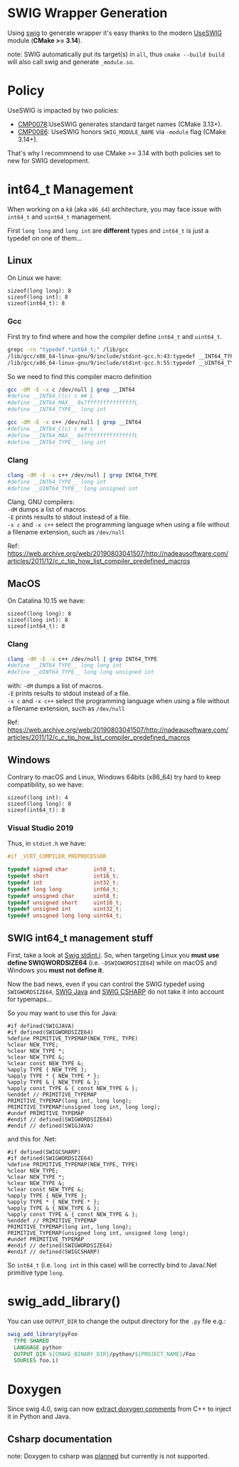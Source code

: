 # SWIG Wrapper Generation
Using [swig](https://github.com/swig/swig) to generate wrapper it's easy thanks to the modern
[UseSWIG](https://cmake.org/cmake/help/latest/module/UseSWIG.html) module (**CMake >= 3.14**).

note: SWIG automatically put its target(s) in `all`, thus `cmake --build build` will also call
swig and generate `_module.so`.

# Policy
UseSWIG is impacted by two policies:
* [CMP0078](https://cmake.org/cmake/help/latest/policy/CMP0078.html):UseSWIG generates standard target names (CMake 3.13+).
* [CMP0086](https://cmake.org/cmake/help/latest/policy/CMP0086.html): UseSWIG honors `SWIG_MODULE_NAME` via `-module` flag (CMake 3.14+).

That's why I recommnend to use CMake >= 3.14 with both policies set to new for
SWIG development.

# int64_t Management
When working on a `k8` (aka `x86_64`) architecture, you may face issue with `int64_t`
and `uint64_t` management.

First `long long` and `long int` are **different** types and `int64_t` is just a
typedef on one of them...

## Linux
On Linux we have:
```
sizeof(long long): 8
sizeof(long int): 8
sizeof(int64_t): 8
```

### Gcc
First try to find where and how the compiler define `int64_t` and `uint64_t`.
```sh
grepc -rn "typedef.*int64_t;" /lib/gcc
/lib/gcc/x86_64-linux-gnu/9/include/stdint-gcc.h:43:typedef __INT64_TYPE__ int64_t;
/lib/gcc/x86_64-linux-gnu/9/include/stdint-gcc.h:55:typedef __UINT64_TYPE__ uint64_t;
```
So we need to find this compiler macro definition
```sh
gcc -dM -E -x c /dev/null | grep __INT64                 
#define __INT64_C(c) c ## L
#define __INT64_MAX__ 0x7fffffffffffffffL
#define __INT64_TYPE__ long int

gcc -dM -E -x c++ /dev/null | grep __INT64
#define __INT64_C(c) c ## L
#define __INT64_MAX__ 0x7fffffffffffffffL
#define __INT64_TYPE__ long int
```

### Clang
```sh
clang -dM -E -x c++ /dev/null | grep INT64_TYPE
#define __INT64_TYPE__ long int
#define __UINT64_TYPE__ long unsigned int
```

Clang, GNU compilers:  
`-dM` dumps a list of macros.  
`-E` prints results to stdout instead of a file.  
`-x c` and `-x c++` select the programming language when using a file without a filename extension, such as `/dev/null`

Ref: https://web.archive.org/web/20190803041507/http://nadeausoftware.com/articles/2011/12/c_c_tip_how_list_compiler_predefined_macros

## MacOS
On Catalina 10.15 we have:
```
sizeof(long long): 8
sizeof(long int): 8
sizeof(int64_t): 8
```

### Clang
```sh
clang -dM -E -x c++ /dev/null | grep INT64_TYPE
#define __INT64_TYPE__ long long int
#define __UINT64_TYPE__ long long unsigned int
```
with:
`-dM` dumps a list of macros.  
`-E` prints results to stdout instead of a file.  
`-x c` and `-x c++` select the programming language when using a file without a filename extension, such as `/dev/null`

Ref: https://web.archive.org/web/20190803041507/http://nadeausoftware.com/articles/2011/12/c_c_tip_how_list_compiler_predefined_macros

## Windows
Contrary to macOS and Linux, Windows 64bits (x86_64) try hard to keep compatibility, so we have:
```
sizeof(long int): 4
sizeof(long long): 8
sizeof(int64_t): 8
```

### Visual Studio 2019
Thus, in `stdint.h` we have:
```cpp
#if _VCRT_COMPILER_PREPROCESSOR

typedef signed char        int8_t;
typedef short              int16_t;
typedef int                int32_t;
typedef long long          int64_t;
typedef unsigned char      uint8_t;
typedef unsigned short     uint16_t;
typedef unsigned int       uint32_t;
typedef unsigned long long uint64_t;
```

## SWIG int64_t management stuff
First, take a look at [Swig stdint.i](https://github.com/swig/swig/blob/3a329566f8ae6210a610012ecd60f6455229fe77/Lib/stdint.i#L20-L24).
So, when targeting Linux you **must use define SWIGWORDSIZE64** (i.e. `-DSWIGWORDSIZE64`) while
on macOS and Windows you **must not define it**.

Now the bad news, even if you can control the SWIG typedef using `SWIGWORDSIZE64`,
[SWIG Java](https://github.com/swig/swig/blob/3a329566f8ae6210a610012ecd60f6455229fe77/Lib/java/java.swg#L74-L77) and
[SWIG CSHARP](https://github.com/swig/swig/blob/1e36f51346d95f8b9848e682c2eb986e9cb9b4f4/Lib/csharp/csharp.swg#L117-L120) do not take it into account for typemaps...

So you may want to use this for Java:
```swig
#if defined(SWIGJAVA)
#if defined(SWIGWORDSIZE64)
%define PRIMITIVE_TYPEMAP(NEW_TYPE, TYPE)
%clear NEW_TYPE;
%clear NEW_TYPE *;
%clear NEW_TYPE &;
%clear const NEW_TYPE &;
%apply TYPE { NEW_TYPE };
%apply TYPE * { NEW_TYPE * };
%apply TYPE & { NEW_TYPE & };
%apply const TYPE & { const NEW_TYPE & };
%enddef // PRIMITIVE_TYPEMAP
PRIMITIVE_TYPEMAP(long int, long long);
PRIMITIVE_TYPEMAP(unsigned long int, long long);
#undef PRIMITIVE_TYPEMAP
#endif // defined(SWIGWORDSIZE64)
#endif // defined(SWIGJAVA)
```

and this for .Net:
```swig
#if defined(SWIGCSHARP)
#if defined(SWIGWORDSIZE64)
%define PRIMITIVE_TYPEMAP(NEW_TYPE, TYPE)
%clear NEW_TYPE;
%clear NEW_TYPE *;
%clear NEW_TYPE &;
%clear const NEW_TYPE &;
%apply TYPE { NEW_TYPE };
%apply TYPE * { NEW_TYPE * };
%apply TYPE & { NEW_TYPE & };
%apply const TYPE & { const NEW_TYPE & };
%enddef // PRIMITIVE_TYPEMAP
PRIMITIVE_TYPEMAP(long int, long long);
PRIMITIVE_TYPEMAP(unsigned long int, unsigned long long);
#undef PRIMITIVE_TYPEMAP
#endif // defined(SWIGWORDSIZE64)
#endif // defined(SWIGCSHARP)
```

So `int64_t` (i.e. `long int` in this case) will be correctly bind to Java/.Net primitive type `long`.

# swig_add_library()
You can use `OUTPUT_DIR` to change the output directory for the `.py` file e.g.:
```cmake
swig_add_library(pyFoo
  TYPE SHARED
  LANGUAGE python
  OUTPUT_DIR ${CMAKE_BINARY_DIR}/python/${PROJECT_NAME}/Foo
  SOURCES foo.i)
```

# Doxygen
Since swig 4.0, swig can now [extract doxygen comments](http://www.swig.org/Doc4.0/Doxygen.html) from C++ to inject it in
Python and Java.

## Csharp documentation
note: Doxygen to csharp was [planned](https://github.com/swig/swig/wiki/SWIG-4.0-Development#doxygen-documentation) but currently is not supported.
